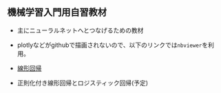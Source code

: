 機械学習入門用自習教材
---

- 主にニューラルネットへとつなげるための教材
- plotlyなどがgithubで描画されないので、以下のリンクでは`nbviewer`を利用。

- [線形回帰](http://nbviewer.jupyter.org/github/3100/machine_learning_note/blob/f1ab60a67ec3344eae857ebdba38b17f4dc1901f/linear_regression.ipynb)
- 正則化付き線形回帰とロジスティック回帰(予定)